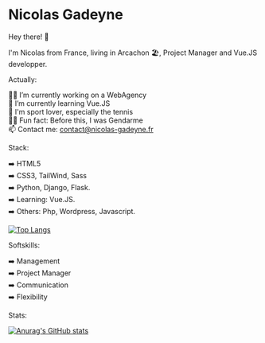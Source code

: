 <h1>Nicolas Gadeyne</h1>

Hey there! 👋 

I'm Nicolas from France, living in Arcachon 🏖, Project Manager and Vue.JS developper.

Actually:

👨‍💻 I’m currently working on a WebAgency
</br>🌱 I’m currently learning Vue.JS
</br>🎾 I'm sport lover, especially the tennis
</br>👮‍♂️ Fun fact: Before this, I was Gendarme
</br>📫 Contact me: contact@nicolas-gadeyne.fr

Stack:

➡️ HTML5
</br>➡️ CSS3, TailWind, Sass
</br>➡️ Python, Django, Flask.
</br>➡️ Learning: Vue.JS.
</br>➡️ Others: Php, Wordpress, Javascript.
</br>

[![Top Langs](https://github-readme-stats.vercel.app/api/top-langs/?username=ngadeyne&theme=tokyonight&layout=compact)]()

Softskills:

➡️ Management
</br>➡️ Project Manager
</br>➡️ Communication
</br>➡️ Flexibility

Stats:

[![Anurag's GitHub stats](https://github-readme-stats.vercel.app/api?username=ngadeyne&theme=tokyonight)]()
 




<!---
NGadeyne/NGadeyne is a ✨ special ✨ repository because its `README.md` (this file) appears on your GitHub profile.
You can click the Preview link to take a look at your changes.
--->
